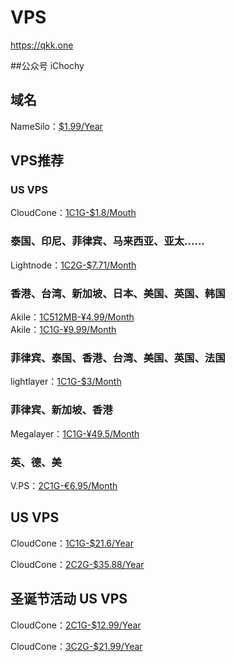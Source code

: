 # VPS
https://qkk.one

##公众号
iChochy

## 域名
NameSilo：[$1.99/Year](https://www.namesilo.com/?rid=285e694it)


## VPS推荐  
### US VPS
CloudCone：[1C1G-$1.8/Mouth](https://app.cloudcone.com.cn/vps/1/create?ref=11052&token=vps-1)  

### 泰国、印尼、菲律宾、马来西亚、亚太……
Lightnode：[1C2G-$7.71/Month](https://www.lightnode.com/?inviteCode=JJI33F&promoteWay=LINK)   


### 香港、台湾、新加坡、日本、美国、英国、韩国
Akile：[1C512MB-¥4.99/Month](https://akile.io/shop/server?type=traffic&areaId=3&nodeId=2&planId=864&aff_code=d73a8ecf-8cf7-43c5-b024-aa50b76ec8b5)  
Akile：[1C1G-¥9.99/Month](https://akile.io/register?aff_code=d73a8ecf-8cf7-43c5-b024-aa50b76ec8b5)

### 菲律宾、泰国、香港、台湾、美国、英国、法国
lightlayer：[1C1G-$3/Month](https://account.lightlayer.net/?affid=171)

### 菲律宾、新加坡、香港
Megalayer：[1C1G-¥49.5/Month](https://account.megalayer.net/aff.php?aff=1678)   

### 英、德、美
V.PS：[2C1G-€6.95/Month](https://vps.hosting/?affid=1504)  

## US VPS 
CloudCone：[1C1G-$21.6/Year](https://app.cloudcone.com.cn/vps/1/create?ref=11052&token=vps-1)  

CloudCone：[2C2G-$35.88/Year](https://app.cloudcone.com.cn/vps/2/create?ref=11052&token=vps-2)


## 圣诞节活动 US VPS
CloudCone：[2C1G-$12.99/Year](https://app.cloudcone.com.cn/vps/349/create?ref=11052&token=xmas-24-ssd-vps-1)  

CloudCone：[3C2G-$21.99/Year](https://app.cloudcone.com.cn/vps/350/create?ref=11052&token=xmas-24-ssd-vps-2)


